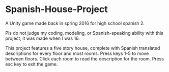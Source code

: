 # Spanish-House-Project
A Unity game made back in spring 2016 for high school spanish 2.

Pls do not judge my coding, modeling, or Spanish-speaking ability with this project, it was made when I was 16.

This project features a five story house, complete with Spanish translated descriptions for every floor and most rooms. Press keys 1-5 to move between floors. Click each room to read the description for the room. Press esc key to exit the game.